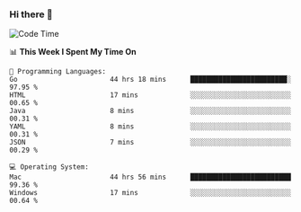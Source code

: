 ### Hi there 👋

<!--
**CrazyCollin/crazycollin** is a ✨ _special_ ✨ repository because its `README.md` (this file) appears on your GitHub profile.

Here are some ideas to get you started:

- 🔭 I’m currently working on ...
- 🌱 I’m currently learning ...
- 👯 I’m looking to collaborate on ...
- 🤔 I’m looking for help with ...
- 💬 Ask me about ...
- 📫 How to reach me: ...
- 😄 Pronouns: ...
- ⚡ Fun fact: ...
-->

<!--START_SECTION:waka-->
![Code Time](http://img.shields.io/badge/Code%20Time-1%2C748%20hrs%2019%20mins-blue)

📊 **This Week I Spent My Time On** 

```text
💬 Programming Languages: 
Go                       44 hrs 18 mins      ████████████████████████░   97.95 % 
HTML                     17 mins             ░░░░░░░░░░░░░░░░░░░░░░░░░   00.65 % 
Java                     8 mins              ░░░░░░░░░░░░░░░░░░░░░░░░░   00.31 % 
YAML                     8 mins              ░░░░░░░░░░░░░░░░░░░░░░░░░   00.31 % 
JSON                     7 mins              ░░░░░░░░░░░░░░░░░░░░░░░░░   00.29 % 

💻 Operating System: 
Mac                      44 hrs 56 mins      █████████████████████████   99.36 % 
Windows                  17 mins             ░░░░░░░░░░░░░░░░░░░░░░░░░   00.64 % 
```


<!--END_SECTION:waka-->

